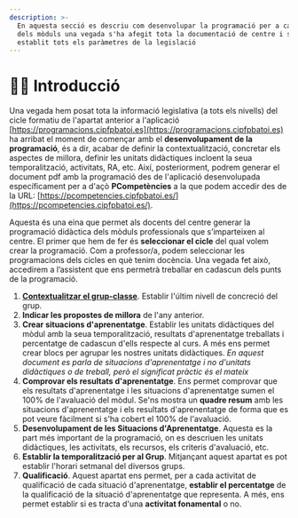 ```yaml
---
description: >-
  En aquesta secció es descriu com desenvolupar la programació per a cadascun
  dels mòduls una vegada s'ha afegit tota la documentació de centre i s'han
  establit tots els paràmetres de la legislació
---
```


# 🧙‍♀️ Introducció

Una vegada hem posat tota la informació legislativa (a tots els nivells) del cicle formatiu de l'apartat anterior a l'aplicació [https://programacions.cipfpbatoi.es](https://programacions.cipfpbatoi.es) ha arribat el moment de començar amb el **desenvolupament de la programació**, és a dir, acabar de definir la contextualització, concretar els aspectes de millora, definir les unitats didàctiques incloent la seua temporalització, activitats, RA, etc. Així, posteriorment, podrem generar el document pdf amb la programació des de l'aplicació desenvolupada específicament per a d'açò **PCompetències** a la que podem accedir des de la URL: [https://pcompetencies.cipfpbatoi.es/](https://pcompetencies.cipfpbatoi.es/).

Aquesta és una eina que permet als docents del centre generar la programació didàctica dels mòduls professionals que s’imparteixen al centre. El primer que hem de fer és **seleccionar el cicle** del qual volem crear la programació. Com a professor/a, podem seleccionar les programacions dels cicles en què tenim docència. Una vegada fet això, accedirem a l’assistent que ens permetrà treballar en cadascun dels punts de la programació.

1. [**Contextualitzar el grup-classe**](seleccio-del-cicle/1.-contextualitzacio.md). Establir l'últim nivell de concreció del grup.
2. **Indicar les propostes de millora** de l'any anterior.
3. **Crear situacions d'aprenentatge**. Establir les unitats didàctiques del mòdul amb la seua temporalització, resultats d'aprenentatge treballats i percentatge de cadascun d'ells respecte al curs. A més ens permet crear blocs per agrupar les nostres unitats didàctiques. _En aquest document es parla de situacions d'aprenentatge i no d'unitats didàctiques o de treball, però el significat pràctic és el mateix_
4. **Comprovar els resultats d'aprenentatge**. Ens permet comprovar que els resultats d'aprenentatge i les situacions d'aprenentatge sumen el 100% de l'avaluació del mòdul. Se'ns mostra un **quadre resum** amb les situacions d'aprenentatge i els resultats d'aprenentatge de forma que es pot veure fàcilment si s'ha cobert el 100% de l'avaluació.
5. **Desenvolupament de les Situacions d'Aprenentatge**. Aquesta es la part més important de la programació, on es descriuen les unitats didàctiques, les activitats, els recursos, els criteris d'avaluació, etc.
6. **Establir la temporalització per al Grup**. Mitjançant aquest apartat es pot establir l'horari setmanal del diversos grups.
7. **Qualificació**. Aquest apartat ens permet, per a cada activitat de qualificació de cada situació d'aprenentatge, **establir el percentatge** de la qualificació de la situació d'aprenentatge que representa. A més, ens permet establir si es tracta d'una **activitat fonamental** o no.
